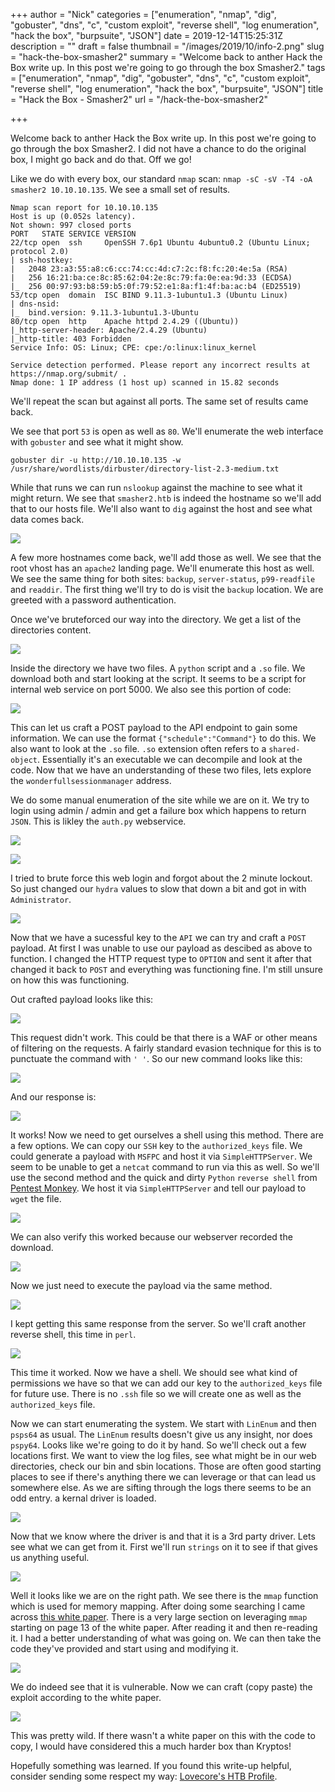 +++
author = "Nick"
categories = ["enumeration", "nmap", "dig", "gobuster", "dns", "c", "custom exploit", "reverse shell", "log enumeration", "hack the box", "burpsuite", "JSON"]
date = 2019-12-14T15:25:31Z
description = ""
draft = false
thumbnail = "/images/2019/10/info-2.png"
slug = "hack-the-box-smasher2"
summary = "Welcome back to anther Hack the Box write up. In this post we're going to go through the box Smasher2."
tags = ["enumeration", "nmap", "dig", "gobuster", "dns", "c", "custom exploit", "reverse shell", "log enumeration", "hack the box", "burpsuite", "JSON"]
title = "Hack the Box - Smasher2"
url = "/hack-the-box-smasher2"

+++


Welcome back to anther Hack the Box write up. In this post we're going to go through the box Smasher2. I did not have a chance to do the original box, I might go back and do that. Off we go!

Like we do with every box, our standard ```nmap``` scan: ```nmap -sC -sV -T4 -oA smasher2 10.10.10.135```. We see a small set of results.

```
Nmap scan report for 10.10.10.135
Host is up (0.052s latency).
Not shown: 997 closed ports
PORT   STATE SERVICE VERSION
22/tcp open  ssh     OpenSSH 7.6p1 Ubuntu 4ubuntu0.2 (Ubuntu Linux; protocol 2.0)
| ssh-hostkey: 
|   2048 23:a3:55:a8:c6:cc:74:cc:4d:c7:2c:f8:fc:20:4e:5a (RSA)
|   256 16:21:ba:ce:8c:85:62:04:2e:8c:79:fa:0e:ea:9d:33 (ECDSA)
|_  256 00:97:93:b8:59:b5:0f:79:52:e1:8a:f1:4f:ba:ac:b4 (ED25519)
53/tcp open  domain  ISC BIND 9.11.3-1ubuntu1.3 (Ubuntu Linux)
| dns-nsid: 
|_  bind.version: 9.11.3-1ubuntu1.3-Ubuntu
80/tcp open  http    Apache httpd 2.4.29 ((Ubuntu))
|_http-server-header: Apache/2.4.29 (Ubuntu)
|_http-title: 403 Forbidden
Service Info: OS: Linux; CPE: cpe:/o:linux:linux_kernel

Service detection performed. Please report any incorrect results at https://nmap.org/submit/ .
Nmap done: 1 IP address (1 host up) scanned in 15.82 seconds
``` 
We'll repeat the scan but against all ports. The same set of results came back.

We see that port ```53``` is open as well as ```80```. We'll enumerate the web interface with ```gobuster``` and see what it might show. 
```
gobuster dir -u http://10.10.10.135 -w /usr/share/wordlists/dirbuster/directory-list-2.3-medium.txt
```


While that runs we can run ```nslookup``` against the machine to see what it might return. We see that ```smasher2.htb``` is indeed the hostname so we'll add that to our hosts file. We'll also want to ```dig``` against the host and see what data comes back.

![](/images/2019/10/image-48.png)

A few more hostnames come back, we'll add those as well. We see that the root vhost has an ```apache2``` landing page. We'll enumerate this host as well. We see the same thing for both sites: ```backup```, ```server-status```, ```p99-readfile``` and ```readdir```. The first thing we'll try to do is visit the ```backup``` location. We are greeted with a password authentication.

Once we've bruteforced our way into the directory. We get a list of the directories content.

![](/images/2019/10/image-49.png)

Inside the directory we have two files. A ```python``` script and a ```.so``` file. We download both and start looking at the script. It seems to be a script for internal web service on port 5000. We also see this portion of code:

![](/images/2019/10/image-50.png)

This can let us craft a POST payload to the API endpoint to gain some information. We can use the format ```{"schedule":"Command"}``` to do this. We also want to look at the ```.so``` file. ```.so``` extension often refers to a ```shared-object```. Essentially it's an executable we can decompile and look at the code. Now that we have an understanding of these two files, lets explore the ```wonderfullsessionmanager``` address.

We do some manual enumeration of the site while we are on it. We try to login using admin / admin and get a failure box which happens to return ```JSON```. This is likley the ```auth.py``` webservice.

![](/images/2019/10/image-51.png)

![](/images/2019/10/image-53.png)

I tried to brute force this web login and forgot about the 2 minute lockout. So just changed our ```hydra``` values to slow that down a bit and got in with ```Administrator```.

![](/images/2019/10/image-54.png)

Now that we have a sucessful key to the ```API``` we can try and craft a ```POST``` payload. At first I was unable to use our payload as descibed as above to function. I changed the HTTP request type to ```OPTION``` and sent it after that changed it back to ```POST``` and everything was functioning fine. I'm still unsure on how this was functioning.

Out crafted payload looks like this:

![](/images/2019/10/image-55.png)

This request didn't work. This could be that there is a WAF or other means of filtering on the requests. A fairly standard evasion technique for this is to punctuate the command with ```' '```. So our new command looks like this:

![](/images/2019/10/image-56.png)

And our response is:

![](/images/2019/10/image-57.png)

It works! Now we need to get ourselves a shell using this method. There are a few options. We can copy our ```SSH``` key to the ```authorized_keys``` file. We could generate a payload with ```MSFPC``` and host it via ```SimpleHTTPServer```. We seem to be unable to get a ```netcat``` command to run via this as well. So we'll use the second method and the quick and dirty ```Python``` ```reverse shell``` from [Pentest Monkey](http://pentestmonkey.net/cheat-sheet/shells/reverse-shell-cheat-sheet). We host it via ```SimpleHTTPServer``` and tell our payload to ```wget``` the file.

![](/images/2019/10/image-58.png)

We can also verify this worked because our webserver recorded the download.

![](/images/2019/10/image-59.png)

Now we just need to execute the payload via the same method.

![](/images/2019/10/image-60.png)

I kept getting this same response from the server. So we'll craft another reverse shell, this time in ```perl```.

![](/images/2019/10/image-61.png)

This time it worked. Now we have a shell. We should see what kind of permissions we have so that we can add our key to the ```authorized_keys``` file for future use. There is no ```.ssh``` file so we will create one as well as the ```authorized_keys``` file.

Now we can start enumerating the system. We start with ```LinEnum``` and then ```psps64``` as usual. The ```LinEnum``` results doesn't give us any insight, nor does ```pspy64```. Looks like we're going to do it by hand. So we'll check out a few locations first. We want to view the log files, see what might be in our web directories, check our bin and sbin locations. Those are often good starting places to see if there's anything there we can leverage or that can lead us somewhere else. As we are sifting through the logs there seems to be an odd entry. a kernal driver is loaded.

![](/images/2019/10/image-62.png)

Now that we know where the driver is and that it is a 3rd party driver. Lets see what we can get from it. First we'll run ```strings``` on it to see if that gives us anything useful.

![](/images/2019/10/image-63.png)

Well it looks like we are on the right path. We see there is the ```mmap``` function which is used for memory mapping. After doing some searching I came across [this white paper](https://labs.f-secure.com/assets/BlogFiles/mwri-mmap-exploitation-whitepaper-2017-09-18.pdf). There is a very large section on leveraging ```mmap``` starting on page 13 of the white paper. After reading it and then re-reading it. I had a better understanding of what was going on. We can then take the code they've provided and start using and modifying it.

![](/images/2019/10/image-64.png)

We do indeed see that it is vulnerable. Now we can craft (copy paste) the exploit according to the white paper.

![](/images/2019/10/image-65.png)

This was pretty wild. If there wasn't a white paper on this with the code to copy, I would have considered this a much harder box than Kryptos!

Hopefully something was learned. If you found this write-up helpful, consider sending some respect my way: [Lovecore's HTB Profile](https://www.hackthebox.eu/home/users/profile/95635).

